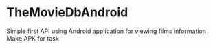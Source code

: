 # TheMovieDbAndroid
Simple first API using Android application for viewing films information
Make APK for task
